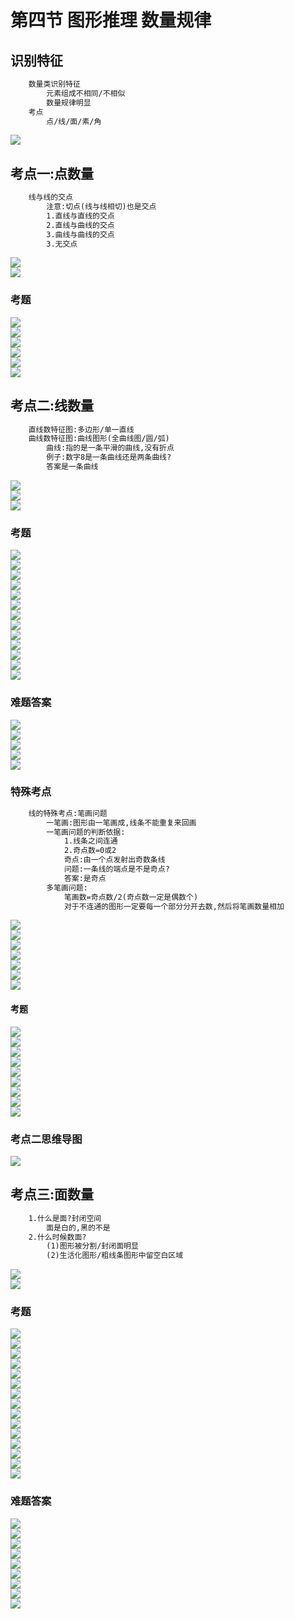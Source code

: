 # 第四节 图形推理 数量规律
## 识别特征
```txt
    数量类识别特征
        元素组成不相同/不相似
        数量规律明显
    考点
        点/线/面/素/角
```
![](04/识别特征.jpg)  
## 考点一:点数量
```txt
    线与线的交点
        注意:切点(线与线相切)也是交点
        1.直线与直线的交点
        2.直线与曲线的交点
        3.曲线与曲线的交点
        3.无交点
```
![](04/考点一线与线的交点.jpg)  
![](04/考点一数点图形特征.jpg)  
### 考题
![](04/考点一例1.jpg)  
![](04/考点一例2.jpg)  
![](04/考点一例3.jpg)  
![](04/考点一练1.jpg)  
![](04/考点一练2.jpg)  
![](04/考点一练3.jpg)  
## 考点二:线数量
```txt
    直线数特征图:多边形/单一直线
    曲线数特征图:曲线图形(全曲线图/圆/弧)
        曲线:指的是一条平滑的曲线,没有折点
        例子:数字8是一条曲线还是两条曲线?
        答案是一条曲线
```
![](04/考点二识别特征.jpg)  
![](04/考点二真题中的直线数.jpg)  
![](04/考点二真题中的曲线数.jpg)  
### 考题
![](04/考点二例1.jpg)  
![](04/考点二例2.jpg)  
![](04/考点二例3.jpg)  
![](04/考点二例4.jpg)  
![](04/考点二例5.jpg)  
![](04/考点二练1.jpg)  
![](04/考点二练2.jpg)  
![](04/考点二练3.jpg)  
![](04/考点二练4.jpg)  
![](04/考点二练5.jpg)  
![](04/考点二练6.jpg)  
![](04/考点二练7.jpg)  
![](04/考点二练8.jpg)  
### 难题答案
![](04/考点二例4答案.jpg)  
![](04/考点二练2答案.jpg)  
![](04/考点二练4答案.jpg)  
![](04/考点二练6答案.jpg)  
![](04/考点二练7答案.jpg)  
### 特殊考点
```txt
    线的特殊考点:笔画问题
        一笔画:图形由一笔画成,线条不能重复来回画
        一笔画问题的判断依据:
            1.线条之间连通
            2.奇点数=0或2
            奇点:由一个点发射出奇数条线
            问题:一条线的端点是不是奇点?
            答案:是奇点
        多笔画问题:
            笔画数=奇点数/2(奇点数一定是偶数个)
            对于不连通的图形一定要每一个部分分开去数,然后将笔画数量相加
```
![](04/考点二线的特殊考点.jpg)  
![](04/考点二一笔画特殊图形.jpg)  
![](04/考点二一笔画问题.jpg)  
![](04/考点二一笔画问题2.jpg)  
![](04/考点二多笔画问题.jpg)  
![](04/考点二多笔画问题2.jpg)  
![](04/考点二笔画数特征图.jpg)  
#### 考题
![](04/考点二笔画例1.jpg)  
![](04/考点二笔画例2.jpg)  
![](04/考点二笔画例3.jpg)  
![](04/考点二笔画例4.jpg)  
![](04/考点二笔画练1.jpg)  
![](04/考点二笔画练2.jpg)  
![](04/考点二笔画练3.jpg)  
![](04/考点二笔画练4.jpg)  
![](04/考点二笔画练5.jpg)  
### 考点二思维导图
![](04/考点二思维导图.jpg)  
## 考点三:面数量
```txt
    1.什么是面?封闭空间
        面是白的,黑的不是
    2.什么时候数面?
        (1)图形被分割/封闭面明显
        (2)生活化图形/粗线条图形中留空白区域
```
![](04/考点三什么是面.jpg)  
![](04/考点三什么时候数面.jpg)  
### 考题
![](04/考点三例1.jpg)  
![](04/考点三例2.jpg)  
![](04/考点三例3.jpg)  
![](04/考点三例4.jpg)  
![](04/考点三例5.jpg)  
![](04/考点三例6.jpg)  
![](04/考点三例7.jpg)  
![](04/考点三练1.jpg)  
![](04/考点三练2.jpg)  
![](04/考点三练3.jpg)  
![](04/考点三练4.jpg)  
![](04/考点三练5.jpg)  
![](04/考点三练6.jpg)  
![](04/考点三练7.jpg)  
![](04/考点三练8.jpg)  
### 难题答案
![](04/考点三例4答案.jpg)  
![](04/考点三例4答案2.jpg)  
![](04/考点三例6答案.jpg)  
![](04/考点三例7答案.jpg)  
![](04/考点三例7答案2.jpg)  
![](04/考点三练2答案.jpg)  
![](04/考点三练4答案.jpg)  
![](04/考点三练6答案.jpg)  
![](04/考点三练8答案.jpg)  
